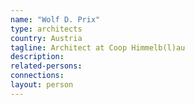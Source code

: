 ```yaml
---
name: "Wolf D. Prix"
type: architects
country: Austria
tagline: Architect at Coop Himmelb(l)au
description:
related-persons:
connections:
layout: person
---
```

